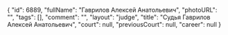 {
    "id": 6889,
    "fullName": "Гаврилов Алексей Анатольевич",
    "photoURL": "",
    "tags": [],
    "comment": "",
    "layout": "judge",
    "title": "Судья Гаврилов Алексей Анатольевич",
    "court": null,
    "previousCourt": null,
    "career": null
}